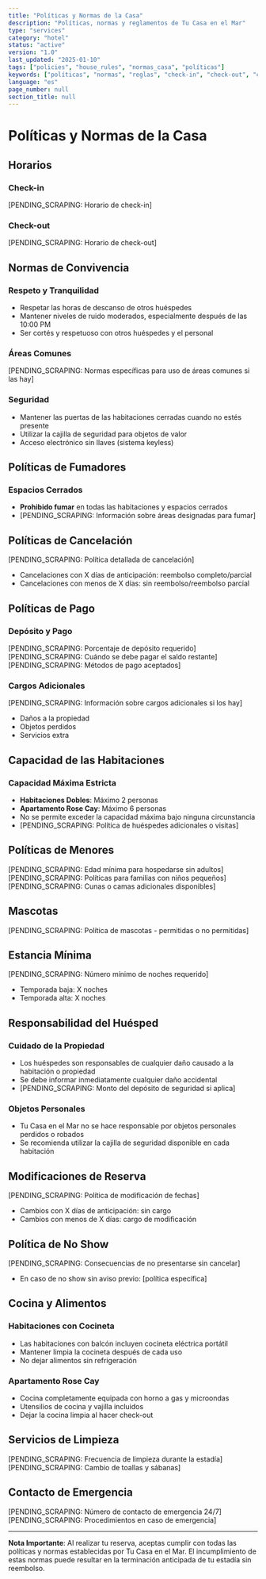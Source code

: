 ```yaml
---
title: "Políticas y Normas de la Casa"
description: "Políticas, normas y reglamentos de Tu Casa en el Mar"
type: "services"
category: "hotel"
status: "active"
version: "1.0"
last_updated: "2025-01-10"
tags: ["policies", "house_rules", "normas_casa", "políticas"]
keywords: ["políticas", "normas", "reglas", "check-in", "check-out", "cancelación"]
language: "es"
page_number: null
section_title: null
---
```


# Políticas y Normas de la Casa

## Horarios

### Check-in
[PENDING_SCRAPING: Horario de check-in]

### Check-out
[PENDING_SCRAPING: Horario de check-out]

## Normas de Convivencia

### Respeto y Tranquilidad
- Respetar las horas de descanso de otros huéspedes
- Mantener niveles de ruido moderados, especialmente después de las 10:00 PM
- Ser cortés y respetuoso con otros huéspedes y el personal

### Áreas Comunes
[PENDING_SCRAPING: Normas específicas para uso de áreas comunes si las hay]

### Seguridad
- Mantener las puertas de las habitaciones cerradas cuando no estés presente
- Utilizar la cajilla de seguridad para objetos de valor
- Acceso electrónico sin llaves (sistema keyless)

## Políticas de Fumadores

### Espacios Cerrados
- **Prohibido fumar** en todas las habitaciones y espacios cerrados
- [PENDING_SCRAPING: Información sobre áreas designadas para fumar]

## Políticas de Cancelación

[PENDING_SCRAPING: Política detallada de cancelación]
- Cancelaciones con X días de anticipación: reembolso completo/parcial
- Cancelaciones con menos de X días: sin reembolso/reembolso parcial

## Políticas de Pago

### Depósito y Pago
[PENDING_SCRAPING: Porcentaje de depósito requerido]
[PENDING_SCRAPING: Cuándo se debe pagar el saldo restante]
[PENDING_SCRAPING: Métodos de pago aceptados]

### Cargos Adicionales
[PENDING_SCRAPING: Información sobre cargos adicionales si los hay]
- Daños a la propiedad
- Objetos perdidos
- Servicios extra

## Capacidad de las Habitaciones

### Capacidad Máxima Estricta
- **Habitaciones Dobles**: Máximo 2 personas
- **Apartamento Rose Cay**: Máximo 6 personas
- No se permite exceder la capacidad máxima bajo ninguna circunstancia
- [PENDING_SCRAPING: Política de huéspedes adicionales o visitas]

## Políticas de Menores

[PENDING_SCRAPING: Edad mínima para hospedarse sin adultos]
[PENDING_SCRAPING: Políticas para familias con niños pequeños]
[PENDING_SCRAPING: Cunas o camas adicionales disponibles]

## Mascotas

[PENDING_SCRAPING: Política de mascotas - permitidas o no permitidas]

## Estancia Mínima

[PENDING_SCRAPING: Número mínimo de noches requerido]
- Temporada baja: X noches
- Temporada alta: X noches

## Responsabilidad del Huésped

### Cuidado de la Propiedad
- Los huéspedes son responsables de cualquier daño causado a la habitación o propiedad
- Se debe informar inmediatamente cualquier daño accidental
- [PENDING_SCRAPING: Monto del depósito de seguridad si aplica]

### Objetos Personales
- Tu Casa en el Mar no se hace responsable por objetos personales perdidos o robados
- Se recomienda utilizar la cajilla de seguridad disponible en cada habitación

## Modificaciones de Reserva

[PENDING_SCRAPING: Política de modificación de fechas]
- Cambios con X días de anticipación: sin cargo
- Cambios con menos de X días: cargo de modificación

## Política de No Show

[PENDING_SCRAPING: Consecuencias de no presentarse sin cancelar]
- En caso de no show sin aviso previo: [política específica]

## Cocina y Alimentos

### Habitaciones con Cocineta
- Las habitaciones con balcón incluyen cocineta eléctrica portátil
- Mantener limpia la cocineta después de cada uso
- No dejar alimentos sin refrigeración

### Apartamento Rose Cay
- Cocina completamente equipada con horno a gas y microondas
- Utensilios de cocina y vajilla incluidos
- Dejar la cocina limpia al hacer check-out

## Servicios de Limpieza

[PENDING_SCRAPING: Frecuencia de limpieza durante la estadía]
[PENDING_SCRAPING: Cambio de toallas y sábanas]

## Contacto de Emergencia

[PENDING_SCRAPING: Número de contacto de emergencia 24/7]
[PENDING_SCRAPING: Procedimientos en caso de emergencia]

---

**Nota Importante**: Al realizar tu reserva, aceptas cumplir con todas las políticas y normas establecidas por Tu Casa en el Mar. El incumplimiento de estas normas puede resultar en la terminación anticipada de tu estadía sin reembolso.
